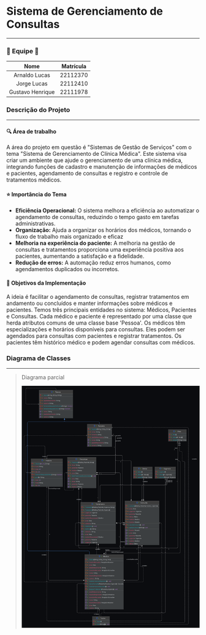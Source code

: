 # Sistema de Gerenciamento de Consultas
<hr>

### 👥 Equipe 👥

|       Nome       | Matrícula |
|:----------------:|:---------:|
|   Arnaldo Lucas  |  22112370 |
|    Jorge Lucas   |  22112410 |
| Gustavo Henrique |  22111978 |

### Descrição do Projeto
<hr>

#### 🔍 Área  de trabalho
A área do projeto em questão é "Sistemas de Gestão de Serviços" com o tema "Sistema de Gerenciamento de Clínica Médica". Este sistema visa criar um ambiente que ajude o gerenciamento de uma clínica médica, integrando funções de cadastro e manutenção de informações de médicos e pacientes, agendamento de consultas e registro e controle de tratamentos médicos.

#### ⭐️ Importância do Tema
* **Eficiência Operacional:** O sistema melhora a eficiência ao automatizar o agendamento de consultas, reduzindo o tempo gasto em tarefas administrativas.
* **Organização:** Ajuda a organizar os horários dos médicos, tornando o fluxo de trabalho mais organizado e eficaz
* **Melhoria na experiência do paciente:** A melhoria na gestão de consultas e tratamentos proporciona uma experiência positiva aos pacientes, aumentando a satisfação e a fidelidade.
* **Redução de erros:** A automação reduz erros humanos, como agendamentos duplicados ou incorretos.

#### 🎯 Objetivos da Implementação
A ideia é facilitar o agendamento de consultas, registrar tratamentos em andamento ou concluídos e manter informações sobre médicos e pacientes. Temos três principais entidades no sistema: Médicos, Pacientes e Consultas. Cada médico e paciente é representado por uma classe que herda atributos comuns de uma classe base 'Pessoa'. Os médicos têm especializações e horários disponíveis para consultas. Eles podem ser agendados para consultas com pacientes e registrar tratamentos. Os pacientes têm histórico médico e podem agendar consultas com médicos.

### Diagrama de Classes
<hr>

> Diagrama parcial
>
> ![Diagrama parcial](src/diagram/class_diagram.png)
